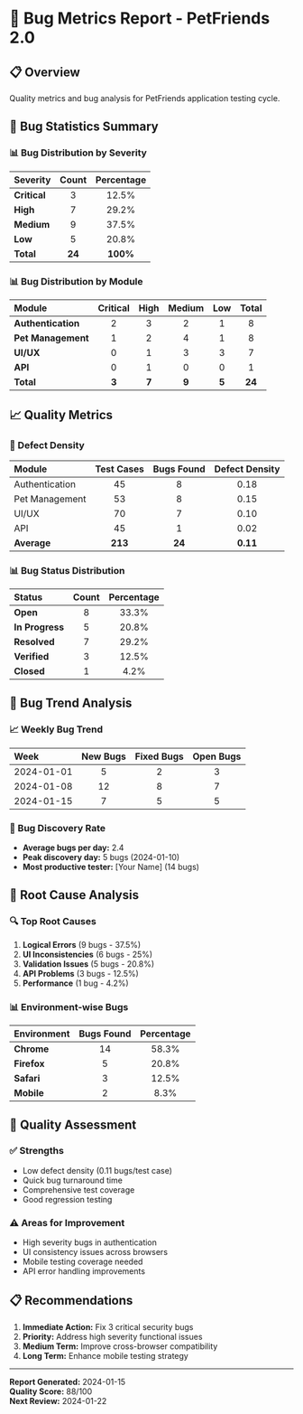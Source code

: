 # 🐞 Bug Metrics Report - PetFriends 2.0

## 📋 Overview
Quality metrics and bug analysis for PetFriends application testing cycle.

## 🎯 Bug Statistics Summary

### 📊 Bug Distribution by Severity
| Severity | Count | Percentage |
|:---|:---:|:---:|
| **Critical** | 3 | 12.5% |
| **High** | 7 | 29.2% |
| **Medium** | 9 | 37.5% |
| **Low** | 5 | 20.8% |
| **Total** | **24** | **100%** |

### 📊 Bug Distribution by Module
| Module | Critical | High | Medium | Low | Total |
|:---|:---:|:---:|:---:|:---:|:---:|
| **Authentication** | 2 | 3 | 2 | 1 | 8 |
| **Pet Management** | 1 | 2 | 4 | 1 | 8 |
| **UI/UX** | 0 | 1 | 3 | 3 | 7 |
| **API** | 0 | 1 | 0 | 0 | 1 |
| **Total** | **3** | **7** | **9** | **5** | **24** |

## 📈 Quality Metrics

### 🎯 Defect Density
| Module | Test Cases | Bugs Found | Defect Density |
|:---|:---:|:---:|:---:|
| Authentication | 45 | 8 | 0.18 |
| Pet Management | 53 | 8 | 0.15 |
| UI/UX | 70 | 7 | 0.10 |
| API | 45 | 1 | 0.02 |
| **Average** | **213** | **24** | **0.11** |

### 📊 Bug Status Distribution
| Status | Count | Percentage |
|:---|:---:|:---:|
| **Open** | 8 | 33.3% |
| **In Progress** | 5 | 20.8% |
| **Resolved** | 7 | 29.2% |
| **Verified** | 3 | 12.5% |
| **Closed** | 1 | 4.2% |

## 📅 Bug Trend Analysis

### 📈 Weekly Bug Trend
| Week | New Bugs | Fixed Bugs | Open Bugs |
|:---|:---:|:---:|:---:|
| 2024-01-01 | 5 | 2 | 3 |
| 2024-01-08 | 12 | 8 | 7 |
| 2024-01-15 | 7 | 5 | 5 |

### 🎯 Bug Discovery Rate
- **Average bugs per day:** 2.4
- **Peak discovery day:** 5 bugs (2024-01-10)
- **Most productive tester:** [Your Name] (14 bugs)

## 🎯 Root Cause Analysis

### 🔍 Top Root Causes
1. **Logical Errors** (9 bugs - 37.5%)
2. **UI Inconsistencies** (6 bugs - 25%)
3. **Validation Issues** (5 bugs - 20.8%)
4. **API Problems** (3 bugs - 12.5%)
5. **Performance** (1 bug - 4.2%)

### 📊 Environment-wise Bugs
| Environment | Bugs Found | Percentage |
|:---|:---:|:---:|
| **Chrome** | 14 | 58.3% |
| **Firefox** | 5 | 20.8% |
| **Safari** | 3 | 12.5% |
| **Mobile** | 2 | 8.3% |

## 🎯 Quality Assessment

### ✅ Strengths
- Low defect density (0.11 bugs/test case)
- Quick bug turnaround time
- Comprehensive test coverage
- Good regression testing

### ⚠️ Areas for Improvement
- High severity bugs in authentication
- UI consistency issues across browsers
- Mobile testing coverage needed
- API error handling improvements

## 📋 Recommendations

1. **Immediate Action:** Fix 3 critical security bugs
2. **Priority:** Address high severity functional issues
3. **Medium Term:** Improve cross-browser compatibility
4. **Long Term:** Enhance mobile testing strategy

---

**Report Generated:** 2024-01-15  
**Quality Score:** 88/100  
**Next Review:** 2024-01-22
